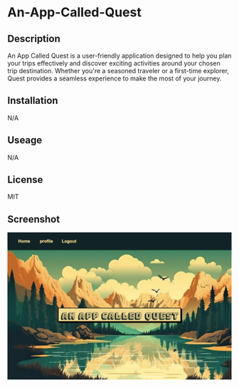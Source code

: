 # An-App-Called-Quest

## Description
An App Called Quest is a user-friendly application designed to help you plan your trips effectively and discover exciting activities around your chosen trip destination. Whether you're a seasoned traveler or a first-time explorer, Quest provides a seamless experience to make the most of your journey.
## Installation
N/A
## Useage
N/A
## License
MIT
## Screenshot
![alt text](./public/images/localhost_3001_.png)
